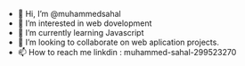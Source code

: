 - 👋 Hi, I’m @muhammedsahal
- 👀 I’m interested in web dovelopment
- 🌱 I’m currently learning Javascript
- 💞️ I’m looking to collaborate on web aplication projects.
- 📫 How to reach me linkdin : muhammed-sahal-299523270

<!---
muhammedsahal777/muhammedsahal777 is a ✨ special ✨ repository because its `README.md` (this file) appears on your GitHub profile.
You can click the Preview link to take a look at your changes.
--->
